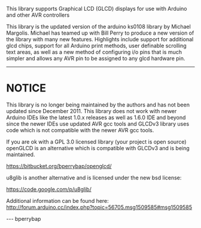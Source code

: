 This library supports Graphical LCD (GLCD) displays for use with Arduino and other AVR controllers

This library is the updated version of the arduino ks0108 library by Michael Margolis. Michael has teamed up with Bill Perry to produce a new version of the library with many new features. Highlights include support for additional glcd chips, support for all Arduino print methods, user definable scrolling text areas, as well as a new method of configuring i/o pins that is much simpler and allows any AVR pin to be assigned to any glcd hardware pin.

---

# NOTICE #
This library is no longer being maintained by the authors and has not been updated
since December 2011.
This library does not work with newer Arduino IDEs like the latest 1.0.x releases
as well as 1.6.0 IDE and beyond since the newer IDEs use
updated AVR gcc tools and GLCDv3 library uses
code which is not compatible with the newer AVR gcc tools.

If you are ok with a GPL 3.0 licensed library (your project is open source)
openGLCD is an alternative which is compatible with GLCDv3 and is being maintained.

https://bitbucket.org/bperrybap/openglcd/

u8glib is another alternative and is licensed under the new bsd license:

https://code.google.com/p/u8glib/

Additional information can be found here:
http://forum.arduino.cc/index.php?topic=56705.msg1509585#msg1509585

--- bperrybap